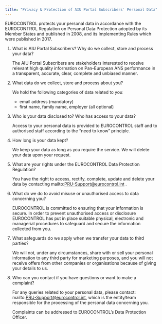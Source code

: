 ```yaml
---
title: "Privacy & Protection of AIU Portal Subscribers' Personal Data"
---
```


EUROCONTROL protects your personal data in accordance with the EUROCONTROL Regulation on Personal Data Protection adopted by its Member States and published in 2008, and its Implementing Rules which were published in 2017.
1. What is AIU Portal Subscribers? Why do we collect, store and process your data?
   
   The AIU Portal Subscribers are stakeholders interested to receive relevant
   high quality information on Pan-European ANS performance in a transparent,
   accurate, clear, complete and unbiased manner.

1. What data do we collect, store and process about you?
   
   We hold the following categories of data related to you:
   
   * email address (mandatory)
   * first name, family name, employer (all optional)

1. Who is your data disclosed to? Who has access to your data?
   
   Access to your personal data is provided to EUROCONTROL staff and
   to authorised staff according to the “need to know” principle.

1. How long is your data kept?
   
   We keep your data as long as you require the service.
   We will delete your data upon your request.

1. What are your rights under the EUROCONTROL Data Protection Regulation?
   
   You have the right to access, rectify, complete, update and delete
   your data by contacting mailto:PRU-Support@eurocontrol.int .

1. What do we do to avoid misuse or unauthorised access to data concerning you?
   
   EUROCONTROL is committed to ensuring that your information is secure.
   In order to prevent unauthorised access or disclosure EUROCONTROL has put
   in place suitable physical, electronic and managerial procedures to
   safeguard and secure the information collected from you.

1. What safeguards do we apply when we transfer your data to third parties?
   
   We will not, under any circumstances, share with or sell your personal
   information to any third party for marketing purposes, and
   you will not receive offers from other companies or organisations because
   of giving your details to us.

1. Who can you contact if you have questions or want to make a complaint?
   
   For any queries related to your personal data, please contact:
   mailto:PRU-Support@eurocontrol.int, which is the entity/team responsible for
   the processing of the personal data concerning you.

   Complaints can be addressed to EUROCONTROL’s Data Protection Officer.
